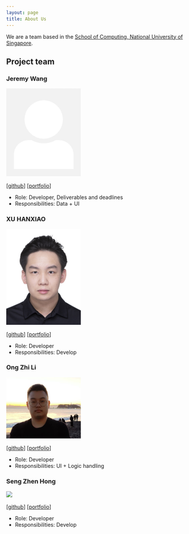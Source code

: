 ```yaml
---
layout: page
title: About Us
---
```


We are a team based in the [School of Computing, National University of Singapore](http://www.comp.nus.edu.sg).

## Project team


### Jeremy Wang

<img src="images/j-wang-csma.png" width="200px">

[[github](http://github.com/J-wang-CSMA)]
[[portfolio](team/j-wang-csma.md)]

* Role: Developer, Deliverables and deadlines
* Responsibilities: Data + UI

### XU HANXIAO

<img src="images/wallacexuhanxiao.png" width="200px">

[[github](http://github.com/wallacexuhanxiao)]
[[portfolio](team/wallacexuhanxiao.md)]

* Role: Developer
* Responsibilities: Develop

### Ong Zhi Li

<img src="images/ongzhili.png" width="200px">

[[github](http://github.com/ongzhili)]
[[portfolio](team/ongzhili.md)]

* Role: Developer
* Responsibilities: UI + Logic handling

### Seng Zhen Hong

<img src="images/iamzhenhong.png" width="200px">

[[github](http://github.com/IamZhenHong)]
[[portfolio](team/iamzhenhong.md)]

* Role: Developer
* Responsibilities: Develop